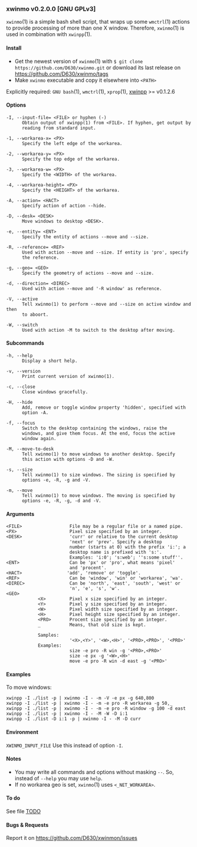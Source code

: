 ### xwinmo v0.2.0.0 [GNU GPLv3]

`xwinmo`(1) is a simple bash shell script, that wraps up some `wmctrl`(1) actions to provide processing of more than one X window. Therefore, `xwinmo`(1) is used in combination with `xwinpp`(1).

#### Install

* Get the newest version of `xwinmo`(1) with `$ git clone https://github.com/D630/xwinmo.git` or
  download its last release on https://github.com/D630/xwinmo/tags
* Make `xwinmo` executable and copy it elsewhere into `<PATH>`

Explicitly required:
`GNU bash`(1), `wmctrl`(1), `xprop`(1), [xwinpp](https://github.com/D630/xwinpp) >= v0.1.2.6

#### Options

```
-I, --input-file= <FILE> or hyphen (-)
      Obtain output of xwinpp(1) from <FILE>. If hyphen, get output by
      reading from standard input.

-1, --workarea-x= <PX>
      Specify the left edge of the workarea.

-2, --workarea-y= <PX>
      Specify the top edge of the workarea.

-3, --workarea-w= <PX>
      Specify the <WIDTH> of the workarea.

-4, --workarea-height= <PX>
      Specify the <HEIGHT> of the workarea.

-A, --action= <HACT>
      Specify action of action --hide.

-D, --desk= <DESK>
      Move windows to desktop <DESK>.

-e, --entity= <ENT>
      Specify the entity of actions --move and --size.

-R, --reference= <REF>
      Used with action --move and --size. If entity is 'pro', specify
      the reference.

-g, --geo= <GEO>
      Specify the geometry of actions --move and --size.

-d, --direction= <DIREC>
      Used with action --move and '-R window' as reference.

-V, --active
      Tell xwinmo(1) to perform --move and --size on active window and then
      to aboort.

-W, --switch
      Used with action -M to switch to the desktop after moving.
```

#### Subcommands

```
-h, --help
      Display a short help.

-v, --version
      Print current version of xwinmo(1).

-c, --close
      Close windows gracefully.

-H, --hide
      Add, remove or toggle window property 'hidden', specified with
      option -A.

-f, --focus
      Switch to the desktop containing the windows, raise the
      windows, and give them focus. At the end, focus the active
      window again.

-M, --move-to-desk
      Tell xwinmo(1) to move windows to another desktop. Specify
      this action with options -D and -W.

-s, --size
      Tell xwinmo(1) to size windows. The sizing is specified by
      options -e, -R, -g and -V.

-m, --move
      Tell xwinmo(1) to move windows. The moving is specified by
      options -e, -R, -g, -d and -V.
```

#### Arguments

```
<FILE>                  File may be a regular file or a named pipe.
<PX>                    Pixel size specified by an integer.
<DESK>                  'curr' or relative to the current desktop
                        'next' or 'prev'. Specify a desktop
                        number (starts at 0) with the prefix 'i:'; a
                        desktop name is prefixed with 's:'.
                        Examples: 'i:0'; 's:web'; ''s:some stuff''.
<ENT>                   Can be 'px' or 'pro', what means 'pixel'
                        and 'procent'.
<HACT>                 'add', 'remove' or 'toggle'.
<REF>                   Can be 'window', 'win' or 'workarea', 'wa'.
<DIREC>                 Can be 'north', 'east', 'south', 'west' or
                        'n', 'e', 's', 'w'.
<GEO>
            <X>         Pixel x size specified by an integer.
            <Y>         Pixel y size specified by an integer.
            <W>         Pixel width size specified by an integer.
            <H>         Pixel height size specified by an integer.
            <PRO>       Procent size specified by an integer.
            _           Means, that old size is kept.

            Samples:
                        '<X>,<Y>', '<W>,<H>', '<PRO>,<PRO>', '<PRO>'
            Examples:
                        size -e pro -R win -g '<PRO>,<PRO>'
                        size -e px -g '<W>,<H>'
                        move -e pro -R win -d east -g '<PRO>'
```

#### Examples

To move windows:

```
xwinpp -I ./list -p | xwinmo -I - -m -V -e px -g 640,800
xwinpp -I ./list -p | xwinmo -I - -m -e pro -R workarea -g 50,_
xwinpp -I ./list -p | xwinmo -I - -m -e pro -R window -g 100 -d east
xwinpp -I ./list -p | xwinmo -I - -M -W -D i:1
xwinpp -I ./list -D i:1 -p | xwinmo -I - -M -D curr
```

#### Environment

`XWINMO_INPUT_FILE`
Use this instead of option `-I`.

#### Notes

- You may write all commands and options without masking `--`. So,
instead of `--help` you may use `help`.
- If no workarea geo is set, `xwinmo`(1) uses `<_NET_WORKAREA>`.

#### To do

See file [TODO](../master/doc/TODO.md)

#### Bugs & Requests

Report it on https://github.com/D630/xwinmon/issues
